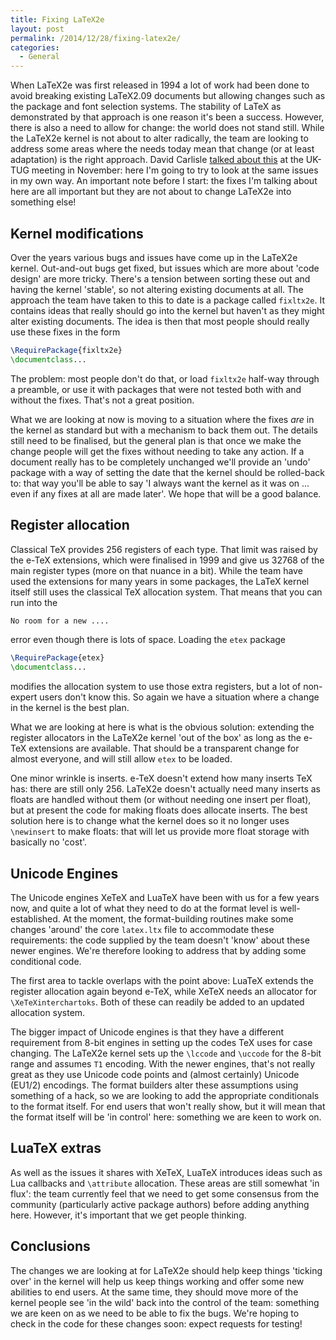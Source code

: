 ```yaml
---
title: Fixing LaTeX2e
layout: post
permalink: /2014/12/28/fixing-latex2e/
categories:
  - General
---
```

When LaTeX2e was first released in 1994 a lot of work had been done to avoid breaking existing LaTeX2.09 documents but allowing changes such as the package and font selection systems. The stability of LaTeX as demonstrated by that approach is one reason it's been a success. However, there is also a need to allow for change: the world does not stand still. While the LaTeX2e kernel is not about to alter radically, the team are looking to address some areas where the needs today mean that change (or at least adaptation) is the right approach. David Carlisle [talked about this](https://vimeo.com/113430065) at the UK-TUG meeting in November: here I'm going to try to look at the same issues in my own way. An important note before I start: the fixes I'm talking about here are all important but they are not about to change LaTeX2e into something else!

## Kernel modifications

Over the years various bugs and  issues have come up in the LaTeX2e kernel. Out-and-out bugs get fixed, but issues which are more about 'code design' are more tricky. There's a tension between sorting these out and having the kernel 'stable', so not altering existing documents at all. The approach the team have taken to this to date is a package called `fixltx2e`. It contains ideas that really should go into the kernel but haven't as they might alter existing documents. The idea is then that most people should really use these fixes in the form

```latex
\RequirePackage{fixltx2e}
\documentclass...
```

The problem: most people don't do that, or load `fixltx2e` half-way through a preamble, or use it with packages that were not tested both with and without the fixes. That's not a great position.

What we are looking at now is moving to a situation where the fixes _are_ in the kernel as standard but with a mechanism to back them out. The details still need to be finalised, but the general plan is that once we make the change people will get the fixes without needing to take any action. If a document really has to be completely unchanged we'll provide an 'undo' package with a way of setting the date that the kernel should be rolled-back to: that way you'll be able to say 'I always want the kernel as it was on ... even if any fixes at all are made later'. We hope that will be a good balance.

## Register allocation

Classical TeX provides 256 registers of each type. That limit was raised by the e-TeX extensions, which were finalised in 1999 and give us 32768 of the main register types (more on that nuance in a bit). While the team have used the extensions for many years in some packages, the LaTeX kernel itself still uses the classical TeX allocation system. That means that you can run into the

```latex
No room for a new ....
```

error even though there is lots of space. Loading the `etex` package

```latex
\RequirePackage{etex}
\documentclass...
```

modifies the allocation system to use those extra registers, but a lot of non-expert users don't know this. So again we have a situation where a change in the kernel is the best plan.

What we are looking at here is what is the obvious solution: extending the register allocators in the LaTeX2e kernel 'out of the box' as long as the e-TeX extensions are available. That should be a transparent change for almost everyone, and will still allow `etex` to be loaded.

One minor wrinkle is inserts. e-TeX doesn't extend how many inserts TeX has: there are still only 256. LaTeX2e doesn't actually need many inserts as floats are handled without them (or without needing one insert per float), but at present the code for making floats does allocate inserts. The best solution here is to change what the kernel does so it no longer uses `\newinsert` to make floats: that will let us provide more float storage with basically no 'cost'.

## Unicode Engines

The Unicode engines XeTeX and LuaTeX have been with us for a few years now, and quite a lot of what they need to do at the format level is well-established. At the moment, the format-building routines make some changes 'around' the core `latex.ltx` file to accommodate these requirements: the code supplied by the team doesn't 'know' about these newer engines. We're therefore looking to address that by adding some conditional code.

The first area to tackle overlaps with the point above: LuaTeX extends the register allocation again beyond e-TeX, while XeTeX needs an allocator for `\XeTeXinterchartoks`. Both of these can readily be added to an updated allocation system.

The bigger impact of Unicode engines is that they have a different requirement from 8-bit engines in setting up the codes TeX uses for case changing. The LaTeX2e kernel sets up the `\lccode` and `\uccode` for the 8-bit range and assumes `T1` encoding. With the newer engines, that's not really great as they use Unicode code points and (almost certainly) Unicode (EU1/2) encodings. The format builders alter these assumptions using something of a hack, so we are looking to add the appropriate conditionals to the format itself. For end users that won't really show, but it will mean that the format itself will be 'in control' here: something we are keen to work on.

## LuaTeX extras

As well as the issues it shares with XeTeX, LuaTeX introduces ideas such as Lua callbacks and `\attribute` allocation. These areas are still somewhat 'in flux': the team currently feel that we need to get some consensus from the community (particularly active package authors) before adding anything here. However, it's important that we get people thinking.

## Conclusions

The changes we are looking at for LaTeX2e should help keep things 'ticking over' in the kernel will help us keep things working and offer some new abilities to end users. At the same time, they should move more of the kernel people see 'in the wild' back into the control of the team: something we are keen on as we need to be able to fix the bugs. We're hoping to check in the code for these changes soon: expect requests for testing!
